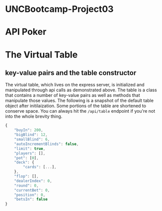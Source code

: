 # UNCBootcamp-Project03

# API Poker

# The Virtual Table

## key-value pairs and the table constructor

The virtual table, which lives on the express server, is initialized and manipulated through api calls as demonstrated above. The table is a class that contains a number of key-value pairs as well as methods that manipulate those values. The following is a snapshot of the default table object after initilaization. Some portions of the table are shortened to conserve space. You can always hit the `/api/table` endpoint if you're not into the whole brevity thing.

```js
{
    "buyIn": 200,
    "bigBlind": 12,
    "smallBlind": 6,
    "autoIncrementBlinds": false,
    "limit": true,
    "players": [],
    "pot": [0],
    "deck": {
        "cards": [...],
    },
    "flop": [],
    "dealerIndex": 0,
    "round": 0,
    "currentBet": 0,
    "position": 0,
    "betsIn": false
}
```

